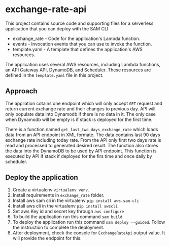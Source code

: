 # exchange-rate-api

This project contains source code and supporting files for a serverless application that you can deploy with the SAM CLI.

- exchange_rate - Code for the application's Lambda function.
- events - Invocation events that you can use to invoke the function.
- template.yaml - A template that defines the application's AWS resources.

The application uses several AWS resources, including Lambda functions, an API Gateway API, DynamoDB, and Scheduler. These resources are defined in the `template.yaml` file in this project.

## Approach
The appliation cotains one endpoint which will only accept `GET` request and return current exchange rate and their changes to previous day. API will only populate data into Dynamodb if there is no data in it. The only case when Dynamodb will be empty is if stack is deployed for the first time.

There is a function named `get_last_two_days_exchange_rate` which loads data from an API endpoint in XML formate. The data contains last 90 days exchange rate including today rate. From the API only first two days rate is read and processed to generated desired result. The function also stores the data into the DynamoDB to be used by API endpoint. This function is executed by API if stack if deployed for the firs time and once daily by scheduler.



## Deploy the application

1. Create a virtualenv `virtualenv venv`.
2. Install requirements in `exchange_rate` folder.
3. Install aws sam cli in the virtualenv `pip install aws-sam-cli`
4. Install aws cli in the virtualenv `pip install awscli`
5. Set aws Key id and secret key through `aws configure`
6. To build the application run this command `sam build`
7. To deploy the application run this command `sam deploy --guided`. Follow the instruction to complete the deployment.
8. After deployment, check the console for `ExchangeRateApi` output value. It will provide the endpoint for this.